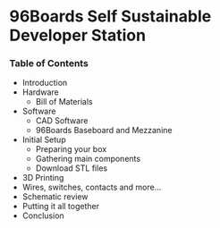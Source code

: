 # 96Boards Self Sustainable Developer Station

### Table of Contents

- Introduction
- Hardware
   - Bill of Materials
- Software
   - CAD Software
   - 96Boards Baseboard and Mezzanine
- Initial Setup
   - Preparing your box
   - Gathering main components
   - Download STL files
- 3D Printing
- Wires, switches, contacts and more...
- Schematic review
- Putting it all together
- Conclusion
